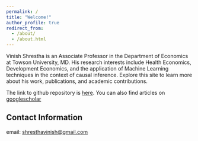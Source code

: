 ```yaml
---
permalink: /
title: "Welcome!"
author_profile: true
redirect_from: 
  - /about/
  - /about.html
---
```


Vinish Shrestha is an Associate Professor in the Department of Economics at Towson University, MD. His research interests include Health Economics, Development Economics, and the application of Machine Learning techniques in the context of causal inference. Explore this site to learn more about his work, publications, and academic contributions.

The link to github repository is [here](https://github.com/vinishshrest). You can also find articles on [googlescholar](https://scholar.google.com/citations?user=9TIVlAIAAAAJ&hl=en)

Contact Information
----------------------

email: shresthavinish@gmail.com

